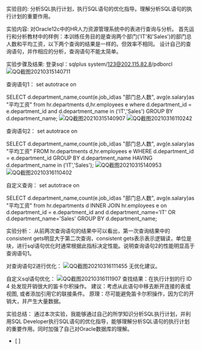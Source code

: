 实验目的:
分析SQL执行计划，执行SQL语句的优化指导。理解分析SQL语句的执行计划的重要作用。

实验内容:
对Oracle12c中的HR人力资源管理系统中的表进行查询与分析。
首先运行和分析教材中的样例：本训练任务目的是查询两个部门('IT'和'Sales')的部门总人数和平均工资，以下两个查询的结果是一样的。但效率不相同。
设计自己的查询语句，并作相应的分析，查询语句不能太简单。

实验步骤及结果:
登录sql：sqlplus system/123@202.115.82.8/pdborcl
![QQ截图20210315140711](https://user-images.githubusercontent.com/44339160/111249579-e30c5100-8646-11eb-9970-bb2c03bb261b.png)

查询语句1：
set autotrace on

SELECT d.department_name,count(e.job_id)as "部门总人数",
avg(e.salary)as "平均工资"
from hr.departments d,hr.employees e
where d.department_id = e.department_id
and d.department_name in ('IT','Sales')
GROUP BY d.department_name;
![QQ截图20210315140907](https://user-images.githubusercontent.com/44339160/111249757-2a92dd00-8647-11eb-8991-51d9b6c5e9f1.png)
![QQ截图20210316110242](https://user-images.githubusercontent.com/44339160/111249753-28308300-8647-11eb-8d19-a8cb91e8a5a1.png)

查询语句2：
set autotrace on

SELECT d.department_name,count(e.job_id)as "部门总人数",
avg(e.salary)as "平均工资"
FROM hr.departments d,hr.employees e
WHERE d.department_id = e.department_id
GROUP BY d.department_name
HAVING d.department_name in ('IT','Sales');
![QQ截图20210315140953](https://user-images.githubusercontent.com/44339160/111249851-54e49a80-8647-11eb-978c-6da860f695d1.png)
![QQ截图20210316110402](https://user-images.githubusercontent.com/44339160/111249868-58782180-8647-11eb-8ed1-b89da4c743aa.png)

自定义查询：
set autotrace on

SELECT d.department_name,count(e.job_id)as "部门总人数",
avg(e.salary)as "平均工资"
from hr.departments d INNER JOIN hr.employees e
on d.department_id = e.department_id
and d.department_name='IT'
OR  d.department_name='Sales'
GROUP BY d.department_name;

实验分析：
从前两次查询语句的结果中可以看出，第一次查询结果中的consistent gets明显大于第二次查询，consistent gets表示表示逻辑读，单位是块，进行sql语句优化时通常根据此指标决定性能。说明查询语句2的性能明显高于查询语句1。

对查询语句2进行优化：
![QQ截图20210316111455](https://user-images.githubusercontent.com/44339160/111250765-d983e880-8648-11eb-9070-21f3dcad39d7.png)
无优化建议。

自定义sql语句优化：
![QQ截图20210316111907](https://user-images.githubusercontent.com/44339160/111251053-73e42c00-8649-11eb-8f7a-4d49eb87f5f6.png)
查找结果：在执行计划的行 ID 4 处发现开销很大的笛卡尔积操作。
建议：考虑从此语句中移去断开连接的表或视图, 或者添加引用它的联接条件。
原理：尽可能避免笛卡尔积操作，因为它的开销大，并产生大量数据。

实验总结：
通过本次实验，我能够通过自己的所学知识分析SQL执行计划，并利用SQL Developer执行SQL语句的优化指导，能够理解分析SQL语句的执行计划的重要作用。同时加强了自己对Oracle数据库的理解。
- [ ] 
